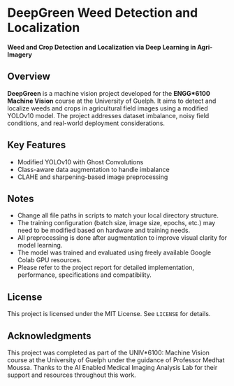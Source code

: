 # DeepGreen Weed Detection and Localization

**Weed and Crop Detection and Localization via Deep Learning in Agri-Imagery**

## Overview

**DeepGreen** is a machine vision project developed for the **ENGG*6100 Machine Vision** course at the University of Guelph. It aims to detect and localize weeds and crops in agricultural field images using a modified YOLOv10 model. The project addresses dataset imbalance, noisy field conditions, and real-world deployment considerations.

## Key Features

- Modified YOLOv10 with Ghost Convolutions  
- Class-aware data augmentation to handle imbalance  
- CLAHE and sharpening-based image preprocessing  

## Notes

- Change all file paths in scripts to match your local directory structure.
- The training configuration (batch size, image size, epochs, etc.) may need to be modified based on hardware and training needs.
- All preprocessing is done after augmentation to improve visual clarity for model learning.
- The model was trained and evaluated using freely available Google Colab GPU resources.
- Please refer to the project report for detailed implementation, performance, specifications and compatibility.
## License

This project is licensed under the MIT License. See `LICENSE` for details.

## Acknowledgments
This project was completed as part of the UNIV*6100: Machine Vision course at the University of Guelph under the guidance of Professor Medhat Moussa. Thanks to the AI Enabled Medical Imaging Analysis Lab for their support and resources throughout this work.
